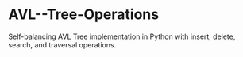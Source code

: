 # AVL--Tree-Operations
Self-balancing AVL Tree implementation in Python with insert, delete, search, and traversal operations.
